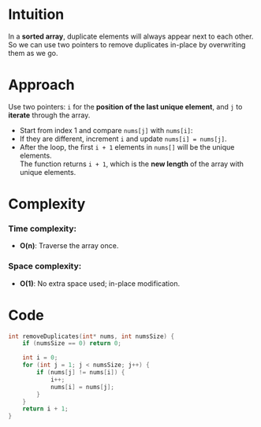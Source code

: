 # Intuition
In a **sorted array**, duplicate elements will always appear next to each other. So we can use two pointers to remove duplicates in-place by overwriting them as we go.

# Approach
Use two pointers: `i` for the **position of the last unique element**, and `j` to **iterate** through the array.
- Start from index 1 and compare `nums[j]` with `nums[i]`:
- If they are different, increment `i` and update `nums[i] = nums[j]`.
- After the loop, the first `i + 1` elements in `nums[]` will be the unique elements.<br>
The function returns `i + 1`, which is the **new length** of the array with unique elements.

# Complexity
### Time complexity:
- **O(n)**: Traverse the array once.

### Space complexity:
- **O(1)**: No extra space used; in-place modification.

# Code
```c []
int removeDuplicates(int* nums, int numsSize) {
    if (numsSize == 0) return 0;

    int i = 0; 
    for (int j = 1; j < numsSize; j++) {
        if (nums[j] != nums[i]) {
            i++;              
            nums[i] = nums[j]; 
        }
    }
    return i + 1;
}

```
